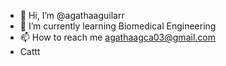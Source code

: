 - 👋 Hi, I’m @agathaaguilarr
- 🌱 I’m currently learning Biomedical Engineering 
- 📫 How to reach me agathaagca03@gmail.com
- Cattt 
